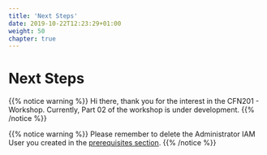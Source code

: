 ```yaml
---
title: 'Next Steps'
date: 2019-10-22T12:23:29+01:00
weight: 50
chapter: true
---
```


# Next Steps

{{% notice warning %}} 
Hi there, thank you for the interest in the CFN201 - Workshop. Currently, Part 02 of the workshop is under development.
{{% /notice %}}


{{% notice warning %}} 
Please remember to delete the Administrator IAM User you created in the [prerequisites section](../20-prerequisites/100-account).
{{% /notice %}}
